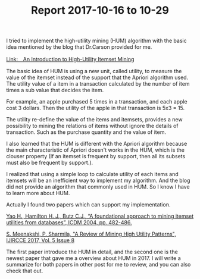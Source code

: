 ﻿---
layout: post
title: Report 2017-10-16 to 10-29
excerpt_separator:  <!--more-->
category: Post
---

I tried to implement the high-utility mining (HUM) algorithm with the basic idea mentioned by the blog that Dr.Carson provided for me.

[Link:　An Introduction to High-Utility Itemset Mining][1]

The basic idea of HUM is using a new unit, called utility, to measure the value of the itemset instead of the support that the Apriori algorithm used. The utility value of a item in a transaction calculated by the number of item times a sub value that decides the item. 

For example, an apple purchased 5 times in a transaction, and each apple cost 3 dollars. Then the utility of the apple in that transaction is 5x3 = 15.  

The utility re-define the value of the items and itemsets, provides a new possibility to mining the relations of items without ignore the details of transaction. Such as the purchase quantity and the value of item.

I also learned that the HUM is different with the Apriori algorithm because the main characteristic of Apriori doesn't works in the HUM, which is the clouser property (If an itemset is frequent by support, then all its subsets must also be frequent by support.).

I realized that using a simple loop to calculate utility of each items and itemsets will be an inefficient way to implement my algorithm. And the blog did not provide an algorithm that commonly used in HUM. So I know I have to learn more about HUM.

Actually I found two papers which can support my implementation.

[Yao H., Hamilton H. J., Butz C.J., “A foundational approach to mining itemset utilities from databases”, ICDM 2004, pp. 482-486.][2]

[S. Meenakshi, P. Sharmila, "A Review of Mining High Utility Patterns", IJIRCCE 2017, Vol. 5 Issue 8][3]

The first paper introduce the HUM in detail, and the second one is the newest paper that gave me a overview about HUM in 2017. I will write a summarize for both papers in other post for me to review, and you can also check that out.


  [1]: http://citeseerx.ist.psu.edu/viewdoc/download?doi=10.1.1.70.53&rep=rep1&type=pdf
  [2]: http://citeseerx.ist.psu.edu/viewdoc/download?doi=10.1.1.70.53&rep=rep1&type=pdf
  [3]: https://www.ijircce.com/upload/2017/august/32_IJIRCCE_Paper_Template.pdf